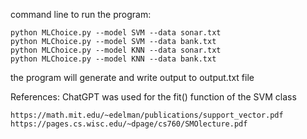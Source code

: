 command line to run the program:

    python MLChoice.py --model SVM --data sonar.txt
    python MLChoice.py --model SVM --data bank.txt
    python MLChoice.py --model KNN --data sonar.txt
    python MLChoice.py --model KNN --data bank.txt

the program will generate and write output to output.txt file


References:
    ChatGPT was used for the fit() function of the SVM class

    https://math.mit.edu/~edelman/publications/support_vector.pdf
    https://pages.cs.wisc.edu/~dpage/cs760/SMOlecture.pdf